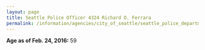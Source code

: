 ```yaml
---
layout: page
title: Seattle Police Officer 4324 Richard O. Ferrara
permalink: /information/agencies/city_of_seattle/seattle_police_department/copbook/4324/
---
```


**Age as of Feb. 24, 2016:** 59
